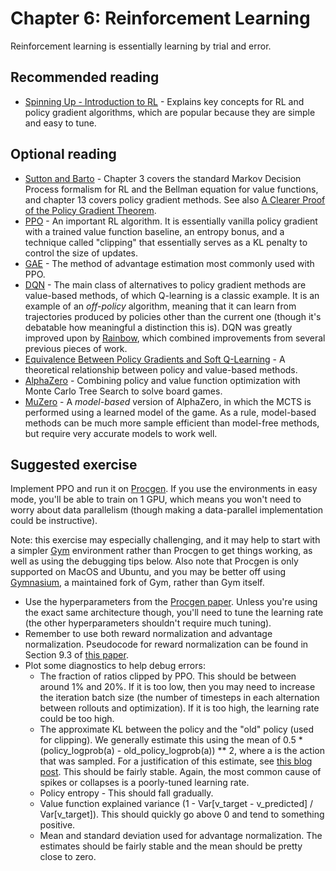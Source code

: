 # Chapter 6: Reinforcement Learning

Reinforcement learning is essentially learning by trial and error.

## Recommended reading

- [Spinning Up - Introduction to RL](https://spinningup.openai.com/en/latest/spinningup/rl_intro.html) - Explains key concepts for RL and policy gradient algorithms, which are popular because they are simple and easy to tune.

## Optional reading

- [Sutton and Barto](http://www.incompleteideas.net/book/RLbook2020.pdf) - Chapter 3 covers the standard Markov Decision Process formalism for RL and the Bellman equation for value functions, and chapter 13 covers policy gradient methods. See also [A Clearer Proof of the Policy Gradient Theorem](https://andyljones.com/posts/policy-gradient.html).
- [PPO](https://arxiv.org/abs/1707.06347) - An important RL algorithm. It is essentially vanilla policy gradient with a trained value function baseline, an entropy bonus, and a technique called "clipping" that essentially serves as a KL penalty to control the size of updates.
- [GAE](https://arxiv.org/abs/1506.02438) - The method of advantage estimation most commonly used with PPO.
- [DQN](https://arxiv.org/abs/1312.5602) - The main class of alternatives to policy gradient methods are value-based methods, of which Q-learning is a classic example. It is an example of an *off-policy* algorithm, meaning that it can learn from trajectories produced by policies other than the current one (though it's debatable how meaningful a distinction this is). DQN was greatly improved upon by [Rainbow](https://arxiv.org/abs/1710.02298), which combined improvements from several previous pieces of work.
- [Equivalence Between Policy Gradients and Soft Q-Learning](https://arxiv.org/abs/1704.06440) - A theoretical relationship between policy and value-based methods.
- [AlphaZero](https://arxiv.org/abs/1712.01815) - Combining policy and value function optimization with Monte Carlo Tree Search to solve board games.
- [MuZero](https://arxiv.org/abs/1911.08265) - A *model-based* version of AlphaZero, in which the MCTS is performed using a learned model of the game. As a rule, model-based methods can be much more sample efficient than model-free methods, but require very accurate models to work well.

## Suggested exercise

Implement PPO and run it on [Procgen](https://github.com/openai/procgen). If you use the environments in easy mode, you'll be able to train on 1 GPU, which means you won't need to worry about data parallelism (though making a data-parallel implementation could be instructive).

Note: this exercise may especially challenging, and it may help to start with a simpler [Gym](https://github.com/openai/gym) environment rather than Procgen to get things working, as well as using the debugging tips below. Also note that Procgen is only supported on MacOS and Ubuntu, and you may be better off using [Gymnasium](https://gymnasium.farama.org/), a maintained fork of Gym, rather than Gym itself.

- Use the hyperparameters from the [Procgen paper](https://arxiv.org/abs/1912.01588). Unless you're using the exact same architecture though, you'll need to tune the learning rate (the other hyperparameters shouldn't require much tuning).
- Remember to use both reward normalization and advantage normalization. Pseudocode for reward normalization can be found in Section 9.3 of [this paper](https://arxiv.org/pdf/1811.02553v3.pdf).
- Plot some diagnostics to help debug errors:
    - The fraction of ratios clipped by PPO. This should be between around 1% and 20%. If it is too low, then you may need to increase the iteration batch size (the number of timesteps in each alternation between rollouts and optimization). If it is too high, the learning rate could be too high.
    - The approximate KL between the policy and the "old" policy (used for clipping). We generally estimate this using the mean of 0.5 * (policy_logprob(a) - old_policy_logprob(a)) ** 2, where a is the action that was sampled. For a justification of this estimate, see [this blog post](http://joschu.net/blog/kl-approx.html). This should be fairly stable. Again, the most common cause of spikes or collapses is a poorly-tuned learning rate.
    - Policy entropy - This should fall gradually.
    - Value function explained variance (1 - Var[v_target - v_predicted] / Var[v_target]). This should quickly go above 0 and tend to something positive.
    - Mean and standard deviation used for advantage normalization. The estimates should be fairly stable and the mean should be pretty close to zero.
